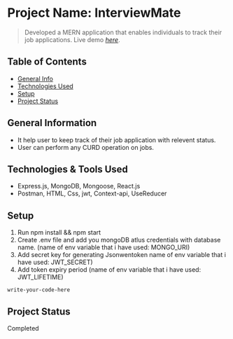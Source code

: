 # Project Name: InterviewMate
> Developed a MERN application that enables individuals to track their job applications.
> Live demo [_here_](https://interviewmate.onrender.com/). <!-- If you have the project hosted somewhere, include the link here. -->

## Table of Contents
* [General Info](#general-information)
* [Technologies Used](#technologies-used)
* [Setup](#setup)
* [Project Status](#project-status)
<!-- * [License](#license) -->


## General Information
- It help user to keep track of their job application with relevent status. 
- User can perform any CURD operation on jobs.
<!-- You don't have to answer all the questions - just the ones relevant to your project. -->


## Technologies & Tools Used
- Express.js, MongoDB, Mongoose, React.js 
- Postman, HTML, Css, jwt, Context-api, UseReducer


<!-- If you have screenshots you'd like to share, include them here. -->


## Setup
1) Run npm install && npm start
2) Create .env file and add you mongoDB atlus credentials with database name. (name of env variable that i have used: MONGO_URI)
3) Add secret key for generating Jsonwentoken name of env variable that i have used: JWT_SECRET)
4) Add token expiry period (name of env variable that i have used: JWT_LIFETIME)


`write-your-code-here`

## Project Status
Completed
